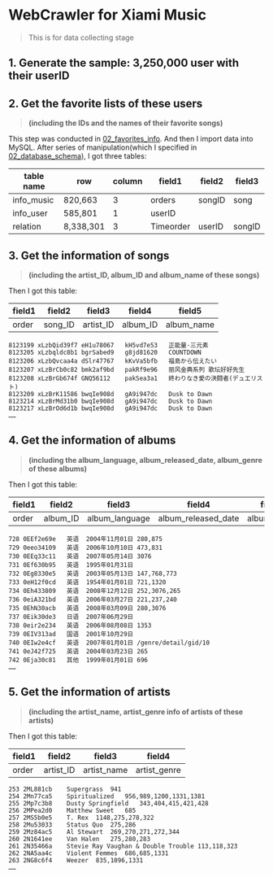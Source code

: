 # WebCrawler for Xiami Music

> This is for data collecting stage

## 1. Generate the sample: 3,250,000 user with their userID


## 2. Get the favorite lists of these users

> **(including the IDs and the names of their favorite songs)**

This step was conducted in [02_favorites_info](https://github.com/Vida42/XiamiMusicAnalysis/tree/master/01_data_prep/02_favorites_info). And then I import data into MySQL. After series of manipulation(which I specified in [02_database_schema]()), I got three tables:


|table name|row|column|field1|field2|field3|
|---|---|---|---|---|---|
|info_music  |820,663  |3 |orders   |songID|song    |
|info_user   |585,801  |1 |userID   |      |        |
|relation    |8,338,301|3 |Timeorder|userID|songID  |


## 3. Get the information of songs

> **(including the artist_ID, album_ID and album_name of these songs)**

Then I got this table:

|field1|field2|field3|field4|field5|
|---|---|---|---|---|
|order|song_ID|artist_ID|album_ID|album_name|

```
8123199	xLzbQid39f7	eH1u78067	kH5vd7e53	正能量·三元素
8123205	xLzbqldc8b1	bgrSabed9	g8jd81620	COUNTDOWN
8123206	xLzbQvcaa4a	dSlr47767	kKvVa5bfb	福島から伝えたい
8123207	xLzBrCb0c82	bmk2af9bd	pakRf9e96	丽风金典系列 歌坛好好先生
8123208	xLzBrGb674f	GNQ56112	pakSea3a1	終わりなき愛の決闘者(デュエリスト)
8123209	xLzBrK11586	bwqIe908d	gA9i947dc	Dusk to Dawn
8123214	xLzBrMd31b0	bwqIe908d	gA9i947dc	Dusk to Dawn
8123217	xLzBrOd6d1b	bwqIe908d	gA9i947dc	Dusk to Dawn
……
```


## 4. Get the information of albums

> **(including the album_language, album_released_date, album_genre of these albums)**


Then I got this table:

|field1|field2|field3|field4|field5|
|---|---|---|---|---|
|order|album_ID|album_language|album_released_date|album_genre|



```
728	0EEf2e69e	英语	2004年11月01日	280,875
729	0eeo34109	英语	2006年10月10日	473,831
730	0EEq33c11	英语	2007年05月14日	3076
731	0Ef630b95	英语	1995年01月31日	
732	0Eg8330e5	英语	2003年05月13日	147,768,773
733	0eH12f0cd	英语	1954年01月01日	721,1320
734	0Eh433809	英语	2008年12月12日	252,3076,265
736	0eiA321bd	英语	2006年03月27日	221,237,240
735	0EhN30acb	英语	2008年03月09日	280,3076
737	0Eik30de3	日语	2007年06月29日	
738	0eir2e234	英语	2006年08月08日	1353
739	0EIV313ad	国语	2001年10月29日	
740	0EIw2e4cf	英语	2007年01月01日	/genre/detail/gid/10
741	0eJ42f725	英语	2004年03月23日	265
742	0Eja30c81	其他	1999年01月01日	696
……
```


## 5. Get the information of artists

> **(including the artist_name, artist_genre info of artists of these artists)**

Then I got this table:

|field1|field2|field3|field4|
|---|---|---|---|
|order|artist_ID|artist_name|artist_genre|



```
253	2ML881cb	Supergrass	941
254	2Mn77ca5	Spiritualized	956,989,1200,1331,1381
255	2Mp7c3b8	Dusty Springfield	343,404,415,421,428
256	2MPea2d0	Matthew Sweet	685
257	2MS5b0e5	T. Rex	1148,275,278,322
258	2Mu53033	Status Quo	275,286
259	2Mz84ac5	Al Stewart	269,270,271,272,344
260	2N1641ee	Van Halen	275,280,283
261	2N35466a	Stevie Ray Vaughan & Double Trouble	113,118,323
262	2NA5aa4c	Violent Femmes	686,685,1331
263	2NG8c6f4	Weezer	835,1096,1331
……
```
